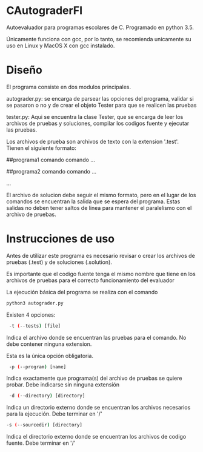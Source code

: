 # CAutograderFI
Autoevaluador para programas escolares de C. Programado en python 3.5.

Únicamente funciona con gcc, por lo tanto, se recomienda unicamente su uso en Linux y MacOS X con gcc instalado.

# Diseño
El programa consiste en dos modulos principales.

autograder.py: se encarga de parsear las opciones del programa, validar si se pasaron o no y de crear el objeto Tester para que se realicen las pruebas

tester.py: Aqui se encuentra la clase Tester, que se encarga de leer los archivos de pruebas y soluciones, compilar los codigos fuente y ejecutar las pruebas.

Los archivos de prueba son archivos de texto con la extension '.test'. Tienen el siguiente formato:

\#\#programa1
comando
comando
...

\#\#programa2
comando
comando
...

...

El archivo de solucion debe seguir el mismo formato, pero en el lugar de los comandos se encuentran la salida que se espera del programa. Estas salidas no deben tener saltos de linea para mantener el paralelismo con el archivo de pruebas.

# Instrucciones de uso
Antes de utilizar este programa es necesario revisar o crear los archivos de pruebas (.test) y de soluciones (.solution). 

Es importante que el codigo fuente tenga el mismo nombre que tiene en los archivos de pruebas para el correcto funcionamiento del evaluador

La ejecución básica del programa se realiza con el comando

```sh
python3 autograder.py
```
Existen 4 opciones:
```sh
 -t (--tests) [file]
```
 Indica el archivo donde se encuentran las pruebas para el comando.
 No debe contener ninguna extension.

 Esta es la única opción obligatoria.

```sh
 -p (--program) [name]
```

 Indica exactamente que programa(s) del archivo de pruebas se quiere probar. Debe indicarse sin ninguna extensión
 
```sh
 -d (--directory) [directory] 
```

 Indica un directorio externo donde se encuentran los archivos necesarios para la ejecución. Debe terminar en '/'

 ```sh
 -s (--sourcedir) [directory]
 ```

 Indica el directorio externo donde se encuentran los archivos de codigo fuente. Debe terminar en '/'
